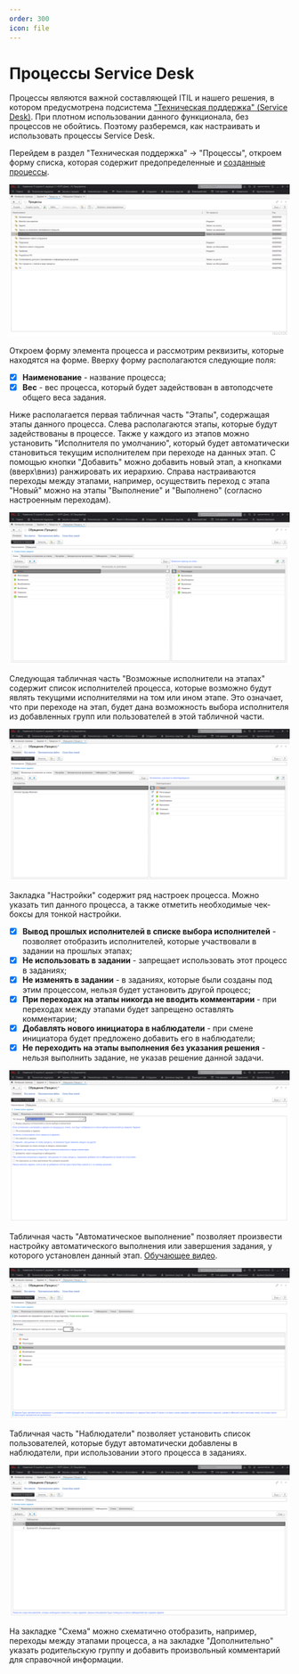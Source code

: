 ```yaml
---
order: 300
icon: file
---
```


# Процессы Service Desk

Процессы являются важной составляющей ITIL и нашего решения, в котором предусмотрена подсистема ["Техническая поддержка" (Service Desk)](https://softonit.ru/FAQ/courses/?COURSE_ID=1&CHAPTER_ID=022&LESSON_PATH=1.22). При плотном использовании данного функционала, без процессов не обойтись. Поэтому разберемся, как настраивать и использовать процессы Service Desk.

Перейдем в раздел "Техническая поддержка" -> "Процессы", откроем форму списка, которая содержит предопределенные и [созданные процессы](https://softonit.ru/FAQ/courses/?COURSE_ID=1&LESSON_ID=690&LESSON_PATH=1.112.690).



![01_ПроцессыServiceDesk](static/01_ПроцессыServiceDesk.png)

Откроем форму элемента процесса и рассмотрим реквизиты, которые находятся на форме. Вверху форму располагаются следующие поля:  
* [x] **Наименование** - название процесса;  
* [x] **Вес** - вес процесса, который будет задействован в автоподсчете общего веса задания.  

Ниже располагается первая табличная часть "Этапы", содержащая этапы данного процесса. Слева располагаются этапы, которые будут задействованы в процессе. Также у каждого из этапов можно установить "Исполнителя по умолчанию", который будет автоматически становиться текущим исполнителем при переходе на данных этап. С помощью кнопки "Добавить" можно добавить новый этап, а кнопками (вверх\вниз) ранжировать их иерархию. Справа настраиваются переходы между этапами, например, осуществить переход с этапа "Новый" можно на этапы "Выполнение" и "Выполнено" (согласно настроенным переходам).

![02_ПроцессыServiceDesk](static/02_ПроцессыServiceDesk.png)

Следующая табличная часть "Возможные исполнители на этапах" содержит список исполнителей процесса, которые возможно будут являть текущими исполнителями на том или ином этапе. Это означает, что при переходе на этап, будет дана возможность выбора исполнителя из добавленных групп или пользователей в этой табличной части.

![03_ПроцессыServiceDesk](static/03_ПроцессыServiceDesk.png)

Закладка "Настройки" содержит ряд настроек процесса. Можно указать тип данного процесса, а также отметить необходимые чек-боксы для тонкой настройки.

* [x] **Вывод прошлых исполнителей в списке выбора исполнителей** - позволяет отобразить исполнителей, которые участвовали в задании на прошлых этапах;
* [x] **Не использовать в задании** - запрещает использовать этот процесс в заданиях;
* [x] **Не изменять в задании** - в заданиях, которые были созданы под этим процессом, нельзя будет установить другой процесс;
* [x] **При переходах на этапы никогда не вводить комментарии** - при переходах между этапами будет запрещено оставлять комментарии;
* [x] **Добавлять нового инициатора в наблюдатели** - при смене инициатора будет предложено добавить его в наблюдатели;
* [x] **Не переходить на этапы выполнения без указания решения** - нельзя выполнить задание, не указав решение данной задачи.

![04_ПроцессыServiceDesk](static/04_ПроцессыServiceDesk.png)

Табличная часть "Автоматическое выполнение" позволяет произвести настройку автоматического выполнения или завершения задания, у которого установлен данный этап. [Обучающее видео](https://www.youtube.com/watch?v=K5IS3nKkDws).

![05_ПроцессыServiceDesk](static/05_ПроцессыServiceDesk.png)

Табличная часть "Наблюдатели" позволяет установить список пользователей, которые будут автоматически добавлены в наблюдатели, при использовании этого процесса в заданиях.

![06_ПроцессыServiceDesk](static/06_ПроцессыServiceDesk.png)

На закладке "Схема" можно схематично отобразить, например, переходы между этапами процесса, а на закладке "Дополнительно" указать родительскую группу и добавить произвольный комментарий для справочной информации.